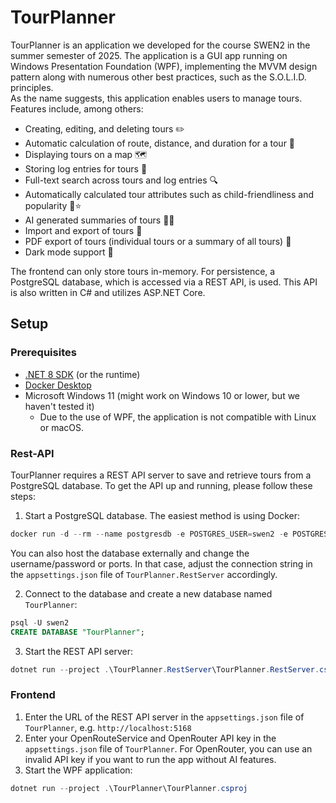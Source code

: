 # TourPlanner
TourPlanner is an application we developed for the course SWEN2 in the summer semester of 2025. The application is a GUI app running on Windows Presentation Foundation (WPF), implementing the MVVM design pattern along with numerous other best practices, such as the S.O.L.I.D. principles.  
As the name suggests, this application enables users to manage tours. Features include, among others:

- Creating, editing, and deleting tours ✏️
- Automatic calculation of route, distance, and duration for a tour 🧭
- Displaying tours on a map 🗺️
- Storing log entries for tours 📒
- Full-text search across tours and log entries 🔍
- Automatically calculated tour attributes such as child-friendliness and popularity 👶⭐
- AI generated summaries of tours 🤖📝
- Import and export of tours 🔄
- PDF export of tours (individual tours or a summary of all tours) 📄
- Dark mode support 🌙

The frontend can only store tours in-memory. For persistence, a PostgreSQL database, which is accessed via a REST API, is used. This API is also written in C# and utilizes ASP.NET Core.

## Setup

### Prerequisites
- [.NET 8 SDK](https://dotnet.microsoft.com/en-us/download/dotnet/8.0) (or the runtime)
- [Docker Desktop](https://www.docker.com/products/docker-desktop/)
- Microsoft Windows 11 (might work on Windows 10 or lower, but we haven't tested it)
    - Due to the use of WPF, the application is not compatible with Linux or macOS.

### Rest-API
TourPlanner requires a REST API server to save and retrieve tours from a PostgreSQL database. To get the API up and running, please follow these steps:

1. Start a PostgreSQL database. The easiest method is using Docker:

```powershell
docker run -d --rm --name postgresdb -e POSTGRES_USER=swen2 -e POSTGRES_PASSWORD=passwordswen2 -p 5432:5432 -v pgdata:/var/lib/postgresql/data postgres
```
You can also host the database externally and change the username/password or ports. In that case, adjust the connection string in the `appsettings.json` file of `TourPlanner.RestServer` accordingly.

2. Connect to the database and create a new database named `TourPlanner`:

```sql
psql -U swen2
CREATE DATABASE "TourPlanner";
```

3. Start the REST API server:

```powershell
dotnet run --project .\TourPlanner.RestServer\TourPlanner.RestServer.csproj
```

### Frontend

1. Enter the URL of the REST API server in the `appsettings.json` file of `TourPlanner`, e.g. `http://localhost:5168`
2. Enter your OpenRouteService and OpenRouter API key in the `appsettings.json` file of `TourPlanner`. For OpenRouter, you can use an invalid API key if you want to run the app without AI features.
3. Start the WPF application:

```powershell
dotnet run --project .\TourPlanner\TourPlanner.csproj
```